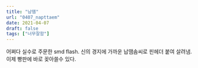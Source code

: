 ```yaml
---
title: "남땜"
url: "0407_napttaem"
date: 2021-04-07
draft: false
tags: ["너무잘함"]
---
```

어쩌다 실수로 주문한 smd flash. 신의 경지에 가까운 납땜솜씨로 핀헤더 붙여 살려냄. 이제 빵판에 바로 꽂아쓸수 있다.
